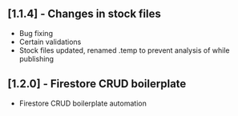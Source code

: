 ## [1.1.4] - Changes in stock files
* Bug fixing
* Certain validations
* Stock files updated, renamed .temp to prevent analysis of while publishing

## [1.2.0] - Firestore CRUD boilerplate
* Firestore CRUD boilerplate automation